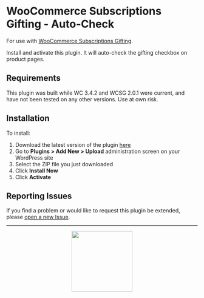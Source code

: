# WooCommerce Subscriptions Gifting - Auto-Check

 For use with [WooCommerce Subscriptions Gifting](https://woocommerce.com/products/woocommerce-subscriptions-gifting/).

Install and activate this plugin. It will auto-check the gifting checkbox on product pages.

## Requirements

This plugin was built while WC 3.4.2 and WCSG 2.0.1 were current, and have not been tested on any other versions. Use at own risk.

## Installation

To install:

1. Download the latest version of the plugin [here](https://github.com/jrick1229/wcsg-auto-check/archive/master.zip)
1. Go to **Plugins > Add New > Upload** administration screen on your WordPress site
1. Select the ZIP file you just downloaded
1. Click **Install Now**
1. Click **Activate**

## Reporting Issues

If you find a problem or would like to request this plugin be extended, please [open a new Issue](https://github.com/jrick1229/wcsg-auto-check/issues/new).

---

<p align="center">
	<a href="https://prospress.com/">
		<img src="https://cloud.githubusercontent.com/assets/235523/11986380/bb6a0958-a983-11e5-8e9b-b9781d37c64a.png" width="160">
	</a>
</p>
